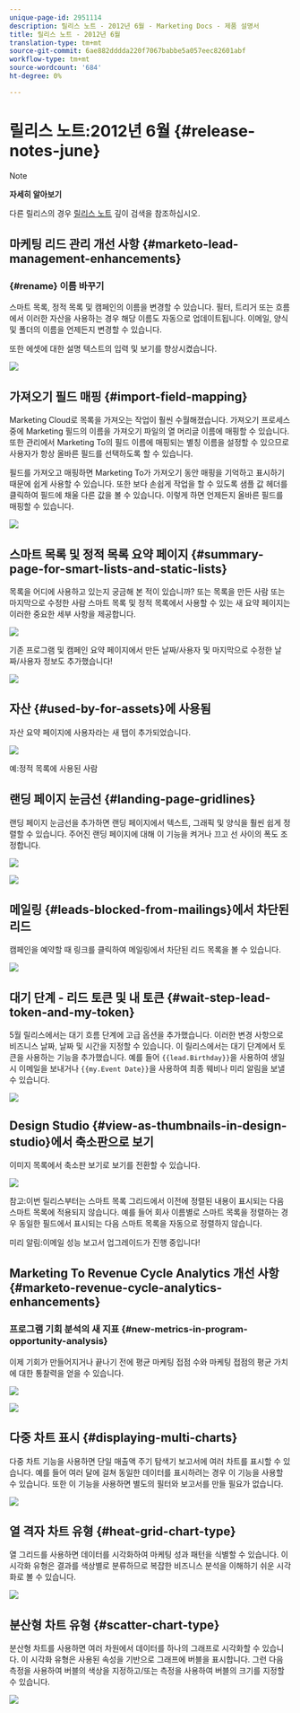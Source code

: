 ```yaml
---
unique-page-id: 2951114
description: 릴리스 노트 - 2012년 6월 - Marketing Docs - 제품 설명서
title: 릴리스 노트 - 2012년 6월
translation-type: tm+mt
source-git-commit: 6ae882dddda220f7067babbe5a057eec82601abf
workflow-type: tm+mt
source-wordcount: '684'
ht-degree: 0%

---
```



# 릴리스 노트:2012년 6월 {#release-notes-june}

>[!NOTE]
>
>**자세히 알아보기**
>
>다른 릴리스의 경우 [릴리스 노트](https://docs.marketo.com/display/docs/release+notes) 깊이 검색을 참조하십시오.

## 마케팅 리드 관리 개선 사항 {#marketo-lead-management-enhancements}

### {#rename} 이름 바꾸기

스마트 목록, 정적 목록 및 캠페인의 이름을 변경할 수 있습니다. 필터, 트리거 또는 흐름에서 이러한 자산을 사용하는 경우 해당 이름도 자동으로 업데이트됩니다. 이메일, 양식 및 폴더의 이름을 언제든지 변경할 수 있습니다.

또한 에셋에 대한 설명 텍스트의 입력 및 보기를 향상시켰습니다.

![](assets/image2014-9-23-10-3a23-3a10.png)

## 가져오기 필드 매핑 {#import-field-mapping}

Marketing Cloud로 목록을 가져오는 작업이 훨씬 수월해졌습니다. 가져오기 프로세스 중에 Marketing 필드의 이름을 가져오기 파일의 열 머리글 이름에 매핑할 수 있습니다. 또한 관리에서 Marketing To의 필드 이름에 매핑되는 별칭 이름을 설정할 수 있으므로 사용자가 항상 올바른 필드를 선택하도록 할 수 있습니다.

필드를 가져오고 매핑하면 Marketing To가 가져오기 동안 매핑을 기억하고 표시하기 때문에 쉽게 사용할 수 있습니다. 또한 보다 손쉽게 작업을 할 수 있도록 샘플 값 헤더를 클릭하여 필드에 채울 다른 값을 볼 수 있습니다. 이렇게 하면 언제든지 올바른 필드를 매핑할 수 있습니다.

![](assets/image2014-9-23-10-3a23-3a27.png)

## 스마트 목록 및 정적 목록 요약 페이지 {#summary-page-for-smart-lists-and-static-lists}

목록을 어디에 사용하고 있는지 궁금해 본 적이 있습니까? 또는 목록을 만든 사람 또는 마지막으로 수정한 사람 스마트 목록 및 정적 목록에서 사용할 수 있는 새 요약 페이지는 이러한 중요한 세부 사항을 제공합니다.

![](assets/image2014-9-23-10-3a23-3a40.png)

기존 프로그램 및 캠페인 요약 페이지에서 만든 날짜/사용자 및 마지막으로 수정한 날짜/사용자 정보도 추가했습니다!

![](assets/image2014-9-23-10-3a23-3a54.png)

## 자산 {#used-by-for-assets}에 사용됨

자산 요약 페이지에 사용자라는 새 탭이 추가되었습니다.

![](assets/image2014-9-23-10-3a24-3a5.png)

예:정적 목록에 사용된 사람

## 랜딩 페이지 눈금선 {#landing-page-gridlines}

랜딩 페이지 눈금선을 추가하면 랜딩 페이지에서 텍스트, 그래픽 및 양식을 훨씬 쉽게 정렬할 수 있습니다. 주어진 랜딩 페이지에 대해 이 기능을 켜거나 끄고 선 사이의 폭도 조정합니다.

![](assets/image2014-9-23-10-3a24-3a19.png)

![](assets/image2014-9-23-10-3a24-3a33.png)

## 메일링 {#leads-blocked-from-mailings}에서 차단된 리드

캠페인을 예약할 때 링크를 클릭하여 메일링에서 차단된 리드 목록을 볼 수 있습니다.

![](assets/image2014-9-23-10-3a24-3a51.png)

## 대기 단계 - 리드 토큰 및 내 토큰 {#wait-step-lead-token-and-my-token}

5월 릴리스에서는 대기 흐름 단계에 고급 옵션을 추가했습니다. 이러한 변경 사항으로 비즈니스 날짜, 날짜 및 시간을 지정할 수 있습니다. 이 릴리스에서는 대기 단계에서 토큰을 사용하는 기능을 추가했습니다. 예를 들어 `{{lead.Birthday}}`을 사용하여 생일 시 이메일을 보내거나 `{{my.Event Date}}`을 사용하여 최종 웨비나 미리 알림을 보낼 수 있습니다.

![](assets/image2014-9-23-10-3a25-3a57.png)

## Design Studio {#view-as-thumbnails-in-design-studio}에서 축소판으로 보기

이미지 목록에서 축소판 보기로 보기를 전환할 수 있습니다.

![](assets/image2014-9-23-10-3a26-3a13.png)

참고:이번 릴리스부터는 스마트 목록 그리드에서 이전에 정렬된 내용이 표시되는 다음 스마트 목록에 적용되지 않습니다. 예를 들어 회사 이름별로 스마트 목록을 정렬하는 경우 동일한 필드에서 표시되는 다음 스마트 목록을 자동으로 정렬하지 않습니다.

미리 알림:이메일 성능 보고서 업그레이드가 진행 중입니다!

## Marketing To Revenue Cycle Analytics 개선 사항 {#marketo-revenue-cycle-analytics-enhancements}

### 프로그램 기회 분석의 새 지표 {#new-metrics-in-program-opportunity-analysis}

이제 기회가 만들어지거나 끝나기 전에 평균 마케팅 접점 수와 마케팅 접점의 평균 가치에 대한 통찰력을 얻을 수 있습니다.

![](assets/image2014-9-23-10-3a26-3a30.png)

![](assets/image2014-9-23-10-3a26-3a41.png)

## 다중 차트 표시 {#displaying-multi-charts}

다중 차트 기능을 사용하면 단일 매출액 주기 탐색기 보고서에 여러 차트를 표시할 수 있습니다. 예를 들어 여러 달에 걸쳐 동일한 데이터를 표시하려는 경우 이 기능을 사용할 수 있습니다. 또한 이 기능을 사용하면 별도의 필터와 보고서를 만들 필요가 없습니다.

![](assets/image2014-9-23-10-3a27-3a41.png)

## 열 격자 차트 유형 {#heat-grid-chart-type}

열 그리드를 사용하면 데이터를 시각화하여 마케팅 성과 패턴을 식별할 수 있습니다. 이 시각화 유형은 결과를 색상별로 분류하므로 복잡한 비즈니스 분석을 이해하기 쉬운 시각화로 볼 수 있습니다.

![](assets/image2014-9-23-10-3a28-3a21.png)

## 분산형 차트 유형 {#scatter-chart-type}

분산형 차트를 사용하면 여러 차원에서 데이터를 하나의 그래프로 시각화할 수 있습니다. 이 시각화 유형은 사용된 속성을 기반으로 그래프에 버블을 표시합니다. 그런 다음 측정을 사용하여 버블의 색상을 지정하고/또는 측정을 사용하여 버블의 크기를 지정할 수 있습니다.

![](assets/image2014-9-23-10-3a29-3a7.png)
